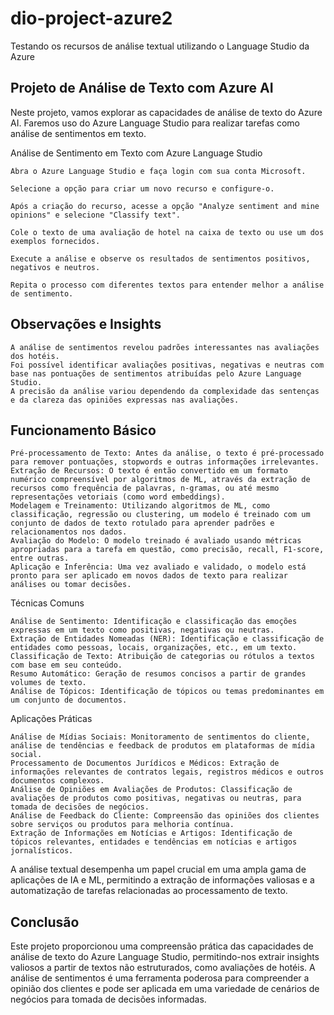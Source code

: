 # dio-project-azure2
Testando os recursos de análise textual utilizando o Language Studio da Azure

## Projeto de Análise de Texto com Azure AI

Neste projeto, vamos explorar as capacidades de análise de texto do Azure AI. Faremos uso do Azure Language Studio para realizar tarefas como análise de sentimentos em texto.

Análise de Sentimento em Texto com Azure Language Studio

    Abra o Azure Language Studio e faça login com sua conta Microsoft.

    Selecione a opção para criar um novo recurso e configure-o.

    Após a criação do recurso, acesse a opção "Analyze sentiment and mine opinions" e selecione "Classify text".

    Cole o texto de uma avaliação de hotel na caixa de texto ou use um dos exemplos fornecidos.

    Execute a análise e observe os resultados de sentimentos positivos, negativos e neutros.

    Repita o processo com diferentes textos para entender melhor a análise de sentimento.

## Observações e Insights

    A análise de sentimentos revelou padrões interessantes nas avaliações dos hotéis.
    Foi possível identificar avaliações positivas, negativas e neutras com base nas pontuações de sentimentos atribuídas pelo Azure Language Studio.
    A precisão da análise variou dependendo da complexidade das sentenças e da clareza das opiniões expressas nas avaliações.

## Funcionamento Básico

    Pré-processamento de Texto: Antes da análise, o texto é pré-processado para remover pontuações, stopwords e outras informações irrelevantes.
    Extração de Recursos: O texto é então convertido em um formato numérico compreensível por algoritmos de ML, através da extração de recursos como frequência de palavras, n-gramas, ou até mesmo representações vetoriais (como word embeddings).
    Modelagem e Treinamento: Utilizando algoritmos de ML, como classificação, regressão ou clustering, um modelo é treinado com um conjunto de dados de texto rotulado para aprender padrões e relacionamentos nos dados.
    Avaliação do Modelo: O modelo treinado é avaliado usando métricas apropriadas para a tarefa em questão, como precisão, recall, F1-score, entre outras.
    Aplicação e Inferência: Uma vez avaliado e validado, o modelo está pronto para ser aplicado em novos dados de texto para realizar análises ou tomar decisões.

Técnicas Comuns

    Análise de Sentimento: Identificação e classificação das emoções expressas em um texto como positivas, negativas ou neutras.
    Extração de Entidades Nomeadas (NER): Identificação e classificação de entidades como pessoas, locais, organizações, etc., em um texto.
    Classificação de Texto: Atribuição de categorias ou rótulos a textos com base em seu conteúdo.
    Resumo Automático: Geração de resumos concisos a partir de grandes volumes de texto.
    Análise de Tópicos: Identificação de tópicos ou temas predominantes em um conjunto de documentos.

Aplicações Práticas

    Análise de Mídias Sociais: Monitoramento de sentimentos do cliente, análise de tendências e feedback de produtos em plataformas de mídia social.
    Processamento de Documentos Jurídicos e Médicos: Extração de informações relevantes de contratos legais, registros médicos e outros documentos complexos.
    Análise de Opiniões em Avaliações de Produtos: Classificação de avaliações de produtos como positivas, negativas ou neutras, para tomada de decisões de negócios.
    Análise de Feedback do Cliente: Compreensão das opiniões dos clientes sobre serviços ou produtos para melhoria contínua.
    Extração de Informações em Notícias e Artigos: Identificação de tópicos relevantes, entidades e tendências em notícias e artigos jornalísticos.

A análise textual desempenha um papel crucial em uma ampla gama de aplicações de IA e ML, permitindo a extração de informações valiosas e a automatização de tarefas relacionadas ao processamento de texto.

## Conclusão

Este projeto proporcionou uma compreensão prática das capacidades de análise de texto do Azure Language Studio, permitindo-nos extrair insights valiosos a partir de textos não estruturados, como avaliações de hotéis. A análise de sentimentos é uma ferramenta poderosa para compreender a opinião dos clientes e pode ser aplicada em uma variedade de cenários de negócios para tomada de decisões informadas.

